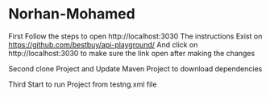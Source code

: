# Norhan-Mohamed

First Follow the steps to open http://localhost:3030 
The instructions Exist on https://github.com/bestbuy/api-playground/
And click on http://localhost:3030 to make sure the link open after making the changes 

Second clone Project and Update Maven Project to download dependencies

Third Start to run Project from testng.xml file



